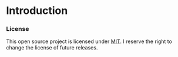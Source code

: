 Introduction
============



### License
This open source project is licensed under [MIT](http://opensource.org/licenses/MIT). I
reserve the right to change the license of future releases. 



